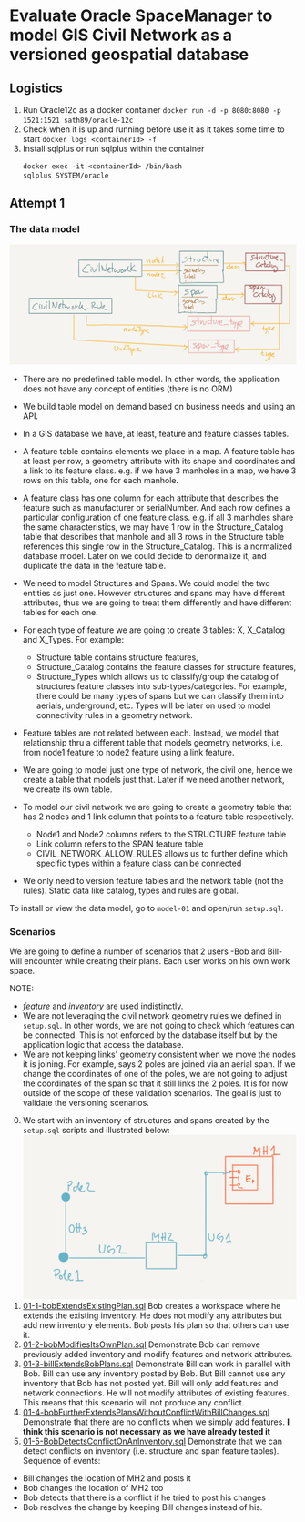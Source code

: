 # Evaluate Oracle SpaceManager to model GIS Civil Network as a versioned geospatial database

## Logistics

1. Run Oracle12c as a docker container
  `docker run -d -p 8080:8080 -p 1521:1521 sath89/oracle-12c`
2. Check when it is up and running before use it as it takes some time to start
  `docker logs <containerId> -f`
3. Install sqlplus or run sqlplus within the container
   ```
   docker exec -it <containerId> /bin/bash
   sqlplus SYSTEM/oracle
   ```

## Attempt 1

### The data model

![data model](model-01.png)

- There are no predefined table model. In other words, the application does not have any concept of entities (there is no ORM)
- We build table model on demand based on business needs and using an API.
- In a GIS database we have, at least, feature and feature classes tables.
- A feature table contains elements we place in a map. A feature table has at least per row, a geometry attribute with its shape and coordinates and a link to its feature class. e.g. if we have 3 manholes in a map, we have 3 rows on this table, one for each manhole.
- A feature class has one column for each attribute that describes the feature such as manufacturer or serialNumber. And each row defines a particular configuration of one feature class. e.g. if all 3 manholes share the same characteristics, we may have 1 row in the Structure_Catalog table that describes that manhole and all 3 rows in the Structure table references this single row in the Structure_Catalog. This is a normalized database model. Later on we could decide to denormalize it, and duplicate the data in the feature table.
- We need to model Structures and Spans. We could model the two entities as just one. However structures and spans may have different attributes, thus we are going to treat them differently and have different tables for each one.
- For each type of feature we are going to create 3 tables: X, X_Catalog and X_Types. For example:
  - Structure table contains structure features,
  - Structure_Catalog contains the feature classes for structure features,
  - Structure_Types which allows us to classify/group the catalog of structures feature classes into sub-types/categories. For example, there could be many types of spans but we can classify them into aerials, underground, etc. Types will be later on used to model connectivity rules in a geometry network.
- Feature tables are not related between each. Instead, we model that relationship thru a different table that models geometry networks, i.e. from node1 feature to node2 feature using a link feature.  
- We are going to model just one type of network, the civil one, hence we create a table that models just that. Later if we need another network, we create its own table.
- To model our civil network we are going to create a geometry table that has 2 nodes and 1 link column that points to a feature table respectively.
   - Node1 and Node2 columns refers to the STRUCTURE feature table
   - Link column refers to the SPAN feature table
   - CIVIL_NETWORK_ALLOW_RULES allows us to further define which specific types within a feature class can be connected

- We only need to version feature tables and the network table (not the rules). Static data like catalog, types and rules are global.

To install or view the data model, go to `model-01` and open/run `setup.sql`.


### Scenarios

We are going to define a number of scenarios that 2 users -Bob and Bill- will encounter while creating their plans. Each user works on his own work space.

NOTE:
- *feature* and *inventory* are used indistinctly.
- We are not leveraging the civil network geometry rules we defined in `setup.sql`. In other words, we are not going to check which features can be connected. This is not enforced by the database itself but by the application logic that access the database.
- We are not keeping links' geometry consistent when we move the nodes it is joining. For example, says 2 poles are joined via an aerial span. If we change the coordinates of one of the poles, we are not going to adjust the coordinates of the span so that it still links the 2 poles. It is for now outside of the scope of these validation scenarios. The goal is just to validate the versioning scenarios.


0. We start with an inventory of structures and spans created by the `setup.sql` scripts and illustrated below:
  ![initial inventory](inventory-0.png)
1. [01-1-bobExtendsExistingPlan.sql](model-01/01-1-bobExtendsExistingPlan.sql) Bob creates a workspace where he extends the existing inventory. He does not modify any attributes but add new inventory elements. Bob posts his plan so that others can use it.
3. [01-2-bobModifiesItsOwnPlan.sql](model-01/01-2-bobModifiesItsOwnPlan.sql) Demonstrate Bob can remove previously added inventory and modify features and network attributes.
4. [01-3-billExtendsBobPlans.sql](model-01/01-3-billExtendsBobPlans.sql) Demonstrate Bill can work in parallel with Bob. Bill can use any inventory posted by Bob. But Bill cannot use any inventory that Bob has not posted yet. Bill will only add features and network connections. He will not modify attributes of existing features. This means that this scenario will not produce any conflict.
5. [01-4-bobFurtherExtendsPlansWithoutConflictWithBillChanges.sql](model-01/01-4-bobFurtherExtendsPlansWithoutConflictWithBillChanges.sql) Demonstrate that there are no conflicts when we simply add features. **I think this scenario is not necessary as we have already tested it**
6. [01-5-BobDetectsConflictOnAnInventory.sql](model-01/01-5-BobDetectsConflictOnAnInventory.sql) Demonstrate that we can detect conflicts on inventory (i.e. structure and span feature tables). Sequence of events:
  - Bill changes the location of MH2 and posts it
  - Bob changes the location of MH2 too
  - Bob detects that there is a conflict if he tried to post his changes
  - Bob resolves the change by keeping Bill changes instead of his.
